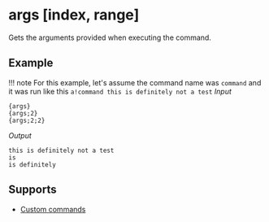 # args [index, range]

Gets the arguments provided when executing the command.

## Example

!!! note
    For this example, let's assume the command name was `command` and it was run like this
    ```
    a!command this is definitely not a test
    ```
*Input*
```
{args}
{args;2}
{args;2;2}
```
*Output*
```
this is definitely not a test
is
is definitely
```

## Supports

* [Custom commands](/Modules/custom_commands/)
